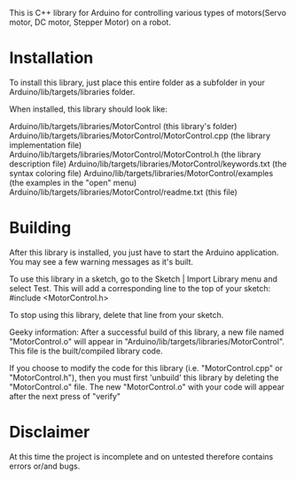 This is C++ library for Arduino for controlling various types of motors(Servo
motor, DC motor, Stepper Motor) on a robot.

# Installation

To install this library, just place this entire folder as a subfolder in your
Arduino/lib/targets/libraries folder.

When installed, this library should look like:

Arduino/lib/targets/libraries/MotorControl                   (this library's folder)
Arduino/lib/targets/libraries/MotorControl/MotorControl.cpp  (the library implementation file)
Arduino/lib/targets/libraries/MotorControl/MotorControl.h    (the library description file)
Arduino/lib/targets/libraries/MotorControl/keywords.txt      (the syntax coloring file)
Arduino/lib/targets/libraries/MotorControl/examples          (the examples in the "open" menu)
Arduino/lib/targets/libraries/MotorControl/readme.txt        (this file)

# Building

After this library is installed, you just have to start the Arduino application.
You may see a few warning messages as it's built.

To use this library in a sketch, go to the Sketch | Import Library menu and
select Test.  This will add a corresponding line to the top of your sketch:
#include <MotorControl.h>

To stop using this library, delete that line from your sketch.

Geeky information:
After a successful build of this library, a new file named "MotorControl.o" will appear
in "Arduino/lib/targets/libraries/MotorControl". This file is the built/compiled library
code.

If you choose to modify the code for this library (i.e. "MotorControl.cpp" or "MotorControl.h"),
then you must first 'unbuild' this library by deleting the "MotorControl.o" file. The
new "MotorControl.o" with your code will appear after the next press of "verify"

# Disclaimer

At this time the project is incomplete and on untested therefore contains errors
or/and bugs.
